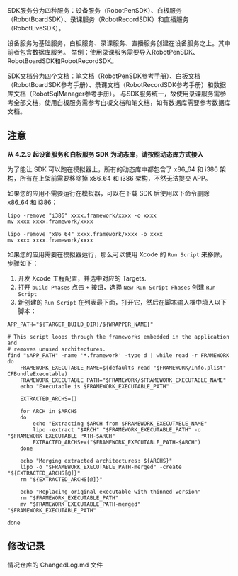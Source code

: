 SDK服务分为四种服务：设备服务（RobotPenSDK）、白板服务（RobotBoardSDK）、录课服务（RobotRecordSDK）和直播服务（RobotLiveSDK）。   

设备服务为基础服务，白板服务、录课服务、直播服务创建在设备服务之上。其中前者包含数据库服务。
举例：使用录课服务需要导入RobotPenSDK、RobotBoardSDK和RobotRecordSDK。

SDK文档分为四个文档：笔文档（RobotPenSDK参考手册）、白板文档（RobotBoardSDK参考手册）、录课文档（RobotRecordSDK参考手册）和数据库文档（RobotSqlManager参考手册）。
与SDK服务统一，故使用录课服务需参考全部文档，使用白板服务需参考白板文档和笔文档，如有数据库需要参考数据库文档。

## 注意

**从 4.2.9 起设备服务和白板服务 SDK 为动态库，请按照动态库方式接入**

为了能让 SDK 可以跑在模拟器上，所有的动态库中都包含了 x86_64 和 i386 架构，所有在上架前需要移除掉 x86_64 和 i386 架构，不然无法提交 APP。

如果您的应用不需要运行在模拟器，可以在下载 SDK 后使用以下命令删除  x86_64 和 i386：

```
lipo -remove "i386" xxxx.framework/xxxx -o xxxx
mv xxxx xxxx.framework/xxxx

lipo -remove "x86_64" xxxx.framework/xxxx -o xxxx
mv xxxx xxxx.framework/xxxx
```

如果您的应用需要在模拟器运行，那么可以使用 Xcode 的 `Run Script` 来移除，步骤如下：

1. 开发 Xcode 工程配置，并选中对应的 Targets.
2. 打开 `build Phases` 点击 `+` 按钮，选择 `New Run Script Phases` 创建 `Run Script`
3. 新创建的 `Run Script` 在列表最下面，打开它，然后在脚本输入框中填入以下脚本：

```
APP_PATH="${TARGET_BUILD_DIR}/${WRAPPER_NAME}"

# This script loops through the frameworks embedded in the application and
# removes unused architectures.
find "$APP_PATH" -name '*.framework' -type d | while read -r FRAMEWORK
do
    FRAMEWORK_EXECUTABLE_NAME=$(defaults read "$FRAMEWORK/Info.plist" CFBundleExecutable)
    FRAMEWORK_EXECUTABLE_PATH="$FRAMEWORK/$FRAMEWORK_EXECUTABLE_NAME"
    echo "Executable is $FRAMEWORK_EXECUTABLE_PATH"

    EXTRACTED_ARCHS=()

    for ARCH in $ARCHS
    do
        echo "Extracting $ARCH from $FRAMEWORK_EXECUTABLE_NAME"
        lipo -extract "$ARCH" "$FRAMEWORK_EXECUTABLE_PATH" -o "$FRAMEWORK_EXECUTABLE_PATH-$ARCH"
        EXTRACTED_ARCHS+=("$FRAMEWORK_EXECUTABLE_PATH-$ARCH")
    done

    echo "Merging extracted architectures: ${ARCHS}"
    lipo -o "$FRAMEWORK_EXECUTABLE_PATH-merged" -create "${EXTRACTED_ARCHS[@]}"
    rm "${EXTRACTED_ARCHS[@]}"

    echo "Replacing original executable with thinned version"
    rm "$FRAMEWORK_EXECUTABLE_PATH"
    mv "$FRAMEWORK_EXECUTABLE_PATH-merged" "$FRAMEWORK_EXECUTABLE_PATH"

done

```

## 修改记录

情况仓库的 ChangedLog.md 文件
